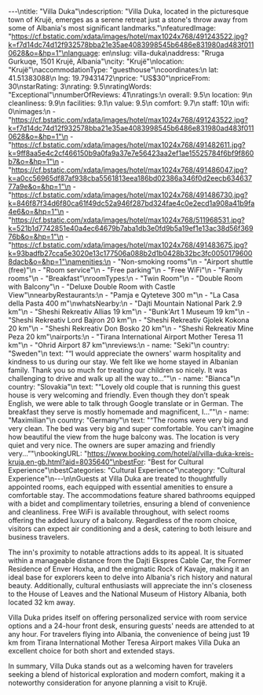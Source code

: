 ---\ntitle: "Villa Duka"\ndescription: "Villa Duka, located in the picturesque town of Krujë, emerges as a serene retreat just a stone's throw away from some of Albania's most significant landmarks."\nfeaturedImage: "https://cf.bstatic.com/xdata/images/hotel/max1024x768/491243522.jpg?k=f7d14dc74d12f932578bba21e35ae4083998545b6486e831980ad483f0110628&o=&hp=1"\nlanguage: en\nslug: villa-duka\naddress: "Rruga Gurkuqe, 1501 Krujë, Albania"\ncity: "Krujë"\nlocation: "Krujë"\naccommodationType: "guesthouse"\ncoordinates:\n  lat: 41.51383088\n  lng: 19.79431472\nprice: "US$30"\npriceFrom: 30\nstarRating: 3\nrating: 9.5\nratingWords: "Exceptional"\nnumberOfReviews: 41\nratings:\n  overall: 9.5\n  location: 9\n  cleanliness: 9.9\n  facilities: 9.1\n  value: 9.5\n  comfort: 9.7\n  staff: 10\n  wifi: 0\nimages:\n  - "https://cf.bstatic.com/xdata/images/hotel/max1024x768/491243522.jpg?k=f7d14dc74d12f932578bba21e35ae4083998545b6486e831980ad483f0110628&o=&hp=1"\n  - "https://cf.bstatic.com/xdata/images/hotel/max1024x768/491482611.jpg?k=9ff8aa5e4c2cf466150b9a0fa9a37e7e56423aa2ef1ae15525784f6bf9f860b7&o=&hp=1"\n  - "https://cf.bstatic.com/xdata/images/hotel/max1024x768/491486047.jpg?k=a0cc56965df87af938cba5561813eea186bd02386a346f0d2eecb63463777a9e&o=&hp=1"\n  - "https://cf.bstatic.com/xdata/images/hotel/max1024x768/491486730.jpg?k=846f87f34d6f80ca61f49dc52a946f287bd324fae4c0e2ecd1a908a41b9fa4e6&o=&hp=1"\n  - "https://cf.bstatic.com/xdata/images/hotel/max1024x768/511968531.jpg?k=521b1d7742851e40a4ec64679b7aba1db3e0fd9b5a19ef1e13ac38d56f36976b&o=&hp=1"\n  - "https://cf.bstatic.com/xdata/images/hotel/max1024x768/491483675.jpg?k=93badfb27cca5e3020e13c177506a088b2d1b0428b32bc3fc00501796008dacb&o=&hp=1"\namenities:\n  - "Non-smoking rooms"\n  - "Airport shuttle (free)"\n  - "Room service"\n  - "Free parking"\n  - "Free WiFi"\n  - "Family rooms"\n  - "Breakfast"\nroomTypes:\n  - "Twin Room"\n  - "Double Room with Balcony"\n  - "Deluxe Double Room with Castle View"\nnearbyRestaurants:\n  - "Pamja e Qyteteve 300 m"\n  - "La Casa della Pasta 400 m"\nwhatsNearby:\n  - "Dajti Mountain National Park 2.9 km"\n  - "Sheshi Rekreativ Allias 19 km"\n  - "Bunk'Art 1 Museum 19 km"\n  - "Sheshi Rekreativ Lord Bajron 20 km"\n  - "Sheshi Rekreativ Gjolek Kokona 20 km"\n  - "Sheshi Rekreativ Don Bosko 20 km"\n  - "Sheshi Rekreativ Mine Peza 20 km"\nairports:\n  - "Tirana International Airport Mother Teresa 11 km"\n  - "Ohrid Airport 87 km"\nreviews:\n  - name: "Seki"\n    country: "Sweden"\n    text: "“I would appreciate the owners' warm hospitality and kindness to us during our stay. We felt like we home stayed in Albanian family. Thank you so much for treating our children so nicely. It was challenging to drive and walk up all the way to...”"\n  - name: "Bianca"\n    country: "Slovakia"\n    text: "“Lovely old couple that is running this guest house is very welcoming and friendly. Even though they don’t speak English, we were able to talk through Google translate or in German. The breakfast they serve is mostly homemade and magnificent, I...”"\n  - name: "Maximilian"\n    country: "Germany"\n    text: "“The rooms were very big and very clean. The bed was very big and super comfortable. You can't imagine how beautiful the view from the huge balcony was. The location is very quiet and very nice. The owners are super amazing and friendly very...”"\nbookingURL: "https://www.booking.com/hotel/al/villa-duka-kreis-kruja.en-gb.html?aid=8035640"\nbestFor: "Best for Cultural Experience"\nbestCategories: "Cultural Experience"\ncategory: "Cultural Experience"\n---\n\nGuests at Villa Duka are treated to thoughtfully appointed rooms, each equipped with essential amenities to ensure a comfortable stay. The accommodations feature shared bathrooms equipped with a bidet and complimentary toiletries, ensuring a blend of convenience and cleanliness. Free WiFi is available throughout, with select rooms offering the added luxury of a balcony. Regardless of the room choice, visitors can expect air conditioning and a desk, catering to both leisure and business travelers.

The inn's proximity to notable attractions adds to its appeal. It is situated within a manageable distance from the Dajti Ekspres Cable Car, the Former Residence of Enver Hoxha, and the enigmatic Rock of Kavaje, making it an ideal base for explorers keen to delve into Albania's rich history and natural beauty. Additionally, cultural enthusiasts will appreciate the inn's closeness to the House of Leaves and the National Museum of History Albania, both located 32 km away.

Villa Duka prides itself on offering personalized service with room service options and a 24-hour front desk, ensuring guests' needs are attended to at any hour. For travelers flying into Albania, the convenience of being just 19 km from Tirana International Mother Teresa Airport makes Villa Duka an excellent choice for both short and extended stays.

In summary, Villa Duka stands out as a welcoming haven for travelers seeking a blend of historical exploration and modern comfort, making it a noteworthy consideration for anyone planning a visit to Krujë.